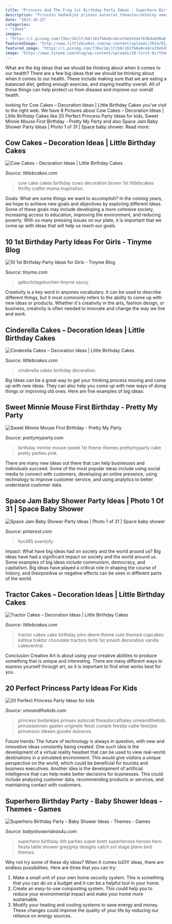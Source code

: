 ```yaml
---
title: "Princess And The Frog 1st Birthday Party Ideas : Superhero Birthday 4th Parties Super Brett Superheroes Heroes Hero Fiesta Table Shower Greygrey Designs Catch Sol Stage Plane Bird Themes"
description: "Princess bedankjes prinses autocrat theautocrathaley umeandthekids prinzessinnen gasten originele feest cumple feestje callie feestjes prinzessin ideeen goodie dulceros"
date: "2023-10-23"
categories:
- "ideas"
images:
- "https://i.pinimg.com/736x/16/1f/b0/161fb0a6ce6ca7de5454e763bda698a0.jpg"
featuredImage: "http://www.littlebcakes.com/wp-content/uploads/2014/01/Tractor-Cakes.jpg"
featured_image: "https://i.pinimg.com/736x/16/1f/b0/161fb0a6ce6ca7de5454e763bda698a0.jpg"
image: "https://www.tinyme.com/blog/wp-content/uploads/10-first-birthday-party-ideas-for-girls/10-First-Birthday-Party-Ideas-for-Girls-1.jpg"
---
```



What are the big ideas that we should be thinking about when it comes to our health?
There are a few big ideas that we should be thinking about when it comes to our health. These include making sure that we are eating a balanced diet, getting enough exercise, and staying healthy overall. All of these things can help protect us from disease and improve our overall health.

	

		
looking for Cow Cakes – Decoration Ideas | Little Birthday Cakes you've visit to the right web. We have 8 Pictures about Cow Cakes – Decoration Ideas | Little Birthday Cakes like 20 Perfect Princess Party Ideas for kids, Sweet Minnie Mouse First Birthday - Pretty My Party and also Space Jam Baby Shower Party Ideas | Photo 1 of 31 | Space baby shower. Read more:
		
    
## Cow Cakes – Decoration Ideas | Little Birthday Cakes

<img loading=lazy src="http://www.littlebcakes.com/wp-content/uploads/2014/01/Cow-Cake.jpg" onerror="this.onerror=null;this.src='https://tse4.mm.bing.net/th?id=OIP.tLeZVRVwuLvnaj-mQG9djgHaFj&amp;pid=15.1';" alt="Cow Cakes – Decoration Ideas | Little Birthday Cakes">

_Source: littlebcakes.com_

>cow cake cakes birthday cows decoration brown 1st littlebcakes thrifty craftin mama inspiration. 

	

Goals: What are some things we want to accomplish?
In the coming years, we hope to achieve new goals and objectives by exploring different ideas. Some of these goals may include developing a more cohesive society, increasing access to education, improving the environment, and reducing poverty. With so many pressing issues on our plate, it is important that we come up with ideas that will help us reach our goals.

    
## 10 1st Birthday Party Ideas For Girls - Tinyme Blog

<img loading=lazy src="https://www.tinyme.com/blog/wp-content/uploads/10-first-birthday-party-ideas-for-girls/10-First-Birthday-Party-Ideas-for-Girls-1.jpg" onerror="this.onerror=null;this.src='https://tse4.mm.bing.net/th?id=OIP.hMO3h5LCsxsq32oOpHAVCwHaLG&amp;pid=15.1';" alt="10 1st Birthday Party Ideas for Girls - Tinyme Blog">

_Source: tinyme.com_

>geburtstagskuchen tinyme saucy. 

	

Creativity is a key word in anyones vocabulary. It can be used to describe different things, but it most commonly refers to the ability to come up with new ideas or products. Whether it's creativity in the arts, fashion design, or business, creativity is often needed to innovate and change the way we live and work.

    
## Cinderella Cakes – Decoration Ideas | Little Birthday Cakes

<img loading=lazy src="http://www.littlebcakes.com/wp-content/uploads/2013/08/Cinderella-Birthday-Cakes.jpg" onerror="this.onerror=null;this.src='https://tse3.mm.bing.net/th?id=OIP.JL64S716kkNlgc10WC2GmAHaHK&amp;pid=15.1';" alt="Cinderella Cakes – Decoration Ideas | Little Birthday Cakes">

_Source: littlebcakes.com_

>cinderella cakes birthday decoration. 

	

Big Ideas can be a great way to get your thinking process moving and come up with new ideas. They can also help you come up with new ways of doing things or improving old ones. Here are five examples of big ideas: 

    
## Sweet Minnie Mouse First Birthday - Pretty My Party

<img loading=lazy src="http://www.prettymyparty.com/wp-content/uploads/2015/03/minnie-mouse-first-birthday-ideas.jpg" onerror="this.onerror=null;this.src='https://tse2.mm.bing.net/th?id=OIP.26_fk2zHF8KfJsgeCNcOxgHaKl&amp;pid=15.1';" alt="Sweet Minnie Mouse First Birthday - Pretty My Party">

_Source: prettymyparty.com_

>birthday minnie mouse sweet 1st theme themes prettymyparty cake pretty parties pink. 

	

There are many new ideas out there that can help businesses and individuals succeed. Some of the most popular ideas include using social media to connect with customers, developing an online presence, using technology to improve customer service, and using analytics to better understand customer data.

    
## Space Jam Baby Shower Party Ideas | Photo 1 Of 31 | Space Baby Shower

<img loading=lazy src="https://i.pinimg.com/736x/16/1f/b0/161fb0a6ce6ca7de5454e763bda698a0.jpg" onerror="this.onerror=null;this.src='https://tse2.mm.bing.net/th?id=OIP.tg1qnUfryKetsYb1srad3wHaJ3&amp;pid=15.1';" alt="Space Jam Baby Shower Party Ideas | Photo 1 of 31 | Space baby shower">

_Source: pinterest.com_

>fun365 eventofy. 

	

Impact: What have big ideas had on society and the world around us?
Big ideas have had a significant impact on society and the world around us. Some examples of big ideas include communism, democracy, and capitalism. Big ideas have played a critical role in shaping the course of history, and theirpositive or negative effects can be seen in different parts of the world.

    
## Tractor Cakes – Decoration Ideas | Little Birthday Cakes

<img loading=lazy src="http://www.littlebcakes.com/wp-content/uploads/2014/01/Tractor-Cakes.jpg" onerror="this.onerror=null;this.src='https://tse3.mm.bing.net/th?id=OIP.d2FzAEGBCiopLt4imkpk0AHaHa&amp;pid=15.1';" alt="Tractor Cakes – Decoration Ideas | Little Birthday Cakes">

_Source: littlebcakes.com_

>tractor cakes cake birthday john deere theme cute themed cupcakes kahlua traktor chocolate tractors torte 1st smash decoration vanilla cakecentral. 

	

Conclusion
Creative Art is about using your creative abilities to produce something that is unique and interesting. There are many different ways to express yourself through art, so it is important to find what works best for you.

    
## 20 Perfect Princess Party Ideas For Kids

<img loading=lazy src="https://umeandthekids.com/wp-content/uploads/2015/11/Princess-party-favors-bag.jpg" onerror="this.onerror=null;this.src='https://tse3.mm.bing.net/th?id=OIP.w9ODGUhu-RnzAjnhUIQgcwHaKi&amp;pid=15.1';" alt="20 Perfect Princess Party Ideas for kids">

_Source: umeandthekids.com_

>princess bedankjes prinses autocrat theautocrathaley umeandthekids prinzessinnen gasten originele feest cumple feestje callie feestjes prinzessin ideeen goodie dulceros. 

	

Future trends:
The future of technology is always in question, with new and innovative ideas constantly being created. One such idea is the development of a virtual reality headset that can be used to view real-world destinations in a simulated environment. This would give visitors a unique perspective on the world, which could be beneficial for tourists and business executives. Another idea is the development of artificial intelligence that can help make better decisions for businesses. This could include analyzing customer data, recommending products or services, and maintaining contact with customers.

    
## Superhero Birthday Party - Baby Shower Ideas - Themes - Games

<img loading=lazy src="http://www.babyshowerideas4u.com/wp-content/uploads/2014/05/superhero-birthday-party-ideas-1024x753.jpg" onerror="this.onerror=null;this.src='https://tse2.mm.bing.net/th?id=OIP.lrr8qIWwOTUlQpSiPUpX6gHaFc&amp;pid=15.1';" alt="Superhero Birthday Party - Baby Shower Ideas - Themes - Games">

_Source: babyshowerideas4u.com_

>superhero birthday 4th parties super brett superheroes heroes hero fiesta table shower greygrey designs catch sol stage plane bird themes. 

	

Why not try some of these diy ideas?
When it comes toDIY ideas, there are endless possibilities. Here are three that you can try: 
1) Make a small unit of your own home security system. This is something that you can do on a budget and it can be a helpful tool in your home.
2) Create an easy-to-use composting system. This could help you to reduce your environmental impact and make your home more sustainable.
3) Modify your heating and cooling systems to save energy and money. These changes could improve the quality of your life by reducing our reliance on energy sources.

